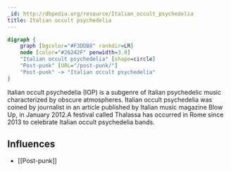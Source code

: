 ```yaml
---
_id: http://dbpedia.org/resource/Italian_occult_psychedelia
title: Italian occult psychedelia
---
```


```dot
digraph {
	graph [bgcolor="#F3DDB8" rankdir=LR]
	node [color="#26242F" penwidth=3.0]
	"Italian occult psychedelia" [shape=circle]
	"Post-punk" [URL="/post-punk/"]
	"Post-punk" -> "Italian occult psychedelia"
}
```

Italian occult psychedelia (IOP) is a subgenre of Italian psychedelic music characterized by obscure atmospheres. Italian occult psychedelia was coined by journalist in an article published by Italian music magazine Blow Up, in January 2012.A festival called Thalassa has occurred in Rome since 2013 to celebrate Italian occult psychedelia bands.

## Influences

- [[Post-punk]]
